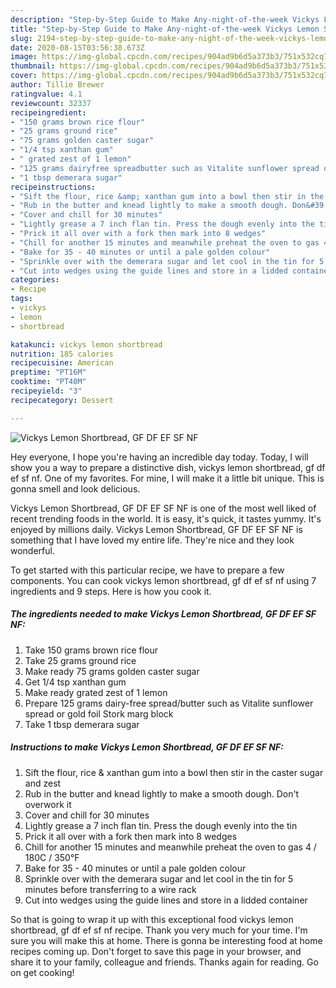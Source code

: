```yaml
---
description: "Step-by-Step Guide to Make Any-night-of-the-week Vickys Lemon Shortbread, GF DF EF SF NF"
title: "Step-by-Step Guide to Make Any-night-of-the-week Vickys Lemon Shortbread, GF DF EF SF NF"
slug: 2194-step-by-step-guide-to-make-any-night-of-the-week-vickys-lemon-shortbread-gf-df-ef-sf-nf
date: 2020-08-15T03:56:38.673Z
image: https://img-global.cpcdn.com/recipes/904ad9b6d5a373b3/751x532cq70/vickys-lemon-shortbread-gf-df-ef-sf-nf-recipe-main-photo.jpg
thumbnail: https://img-global.cpcdn.com/recipes/904ad9b6d5a373b3/751x532cq70/vickys-lemon-shortbread-gf-df-ef-sf-nf-recipe-main-photo.jpg
cover: https://img-global.cpcdn.com/recipes/904ad9b6d5a373b3/751x532cq70/vickys-lemon-shortbread-gf-df-ef-sf-nf-recipe-main-photo.jpg
author: Tillie Brewer
ratingvalue: 4.1
reviewcount: 32337
recipeingredient:
- "150 grams brown rice flour"
- "25 grams ground rice"
- "75 grams golden caster sugar"
- "1/4 tsp xanthan gum"
- " grated zest of 1 lemon"
- "125 grams dairyfree spreadbutter such as Vitalite sunflower spread or gold foil Stork marg block"
- "1 tbsp demerara sugar"
recipeinstructions:
- "Sift the flour, rice &amp; xanthan gum into a bowl then stir in the caster sugar and zest"
- "Rub in the butter and knead lightly to make a smooth dough. Don&#39;t overwork it"
- "Cover and chill for 30 minutes"
- "Lightly grease a 7 inch flan tin. Press the dough evenly into the tin"
- "Prick it all over with a fork then mark into 8 wedges"
- "Chill for another 15 minutes and meanwhile preheat the oven to gas 4 / 180C / 350°F"
- "Bake for 35 - 40 minutes or until a pale golden colour"
- "Sprinkle over with the demerara sugar and let cool in the tin for 5 minutes before transferring to a wire rack"
- "Cut into wedges using the guide lines and store in a lidded container"
categories:
- Recipe
tags:
- vickys
- lemon
- shortbread

katakunci: vickys lemon shortbread 
nutrition: 185 calories
recipecuisine: American
preptime: "PT16M"
cooktime: "PT40M"
recipeyield: "3"
recipecategory: Dessert

---
```



![Vickys Lemon Shortbread, GF DF EF SF NF](https://img-global.cpcdn.com/recipes/904ad9b6d5a373b3/751x532cq70/vickys-lemon-shortbread-gf-df-ef-sf-nf-recipe-main-photo.jpg)

Hey everyone, I hope you're having an incredible day today. Today, I will show you a way to prepare a distinctive dish, vickys lemon shortbread, gf df ef sf nf. One of my favorites. For mine, I will make it a little bit unique. This is gonna smell and look delicious.

Vickys Lemon Shortbread, GF DF EF SF NF is one of the most well liked of recent trending foods in the world. It is easy, it's quick, it tastes yummy. It's enjoyed by millions daily. Vickys Lemon Shortbread, GF DF EF SF NF is something that I have loved my entire life. They're nice and they look wonderful.




To get started with this particular recipe, we have to prepare a few components. You can cook vickys lemon shortbread, gf df ef sf nf using 7 ingredients and 9 steps. Here is how you cook it.

<!--inarticleads1-->

##### The ingredients needed to make Vickys Lemon Shortbread, GF DF EF SF NF:

1. Take 150 grams brown rice flour
1. Take 25 grams ground rice
1. Make ready 75 grams golden caster sugar
1. Get 1/4 tsp xanthan gum
1. Make ready  grated zest of 1 lemon
1. Prepare 125 grams dairy-free spread/butter such as Vitalite sunflower spread or gold foil Stork marg block
1. Take 1 tbsp demerara sugar




<!--inarticleads2-->

##### Instructions to make Vickys Lemon Shortbread, GF DF EF SF NF:

1. Sift the flour, rice &amp; xanthan gum into a bowl then stir in the caster sugar and zest
1. Rub in the butter and knead lightly to make a smooth dough. Don&#39;t overwork it
1. Cover and chill for 30 minutes
1. Lightly grease a 7 inch flan tin. Press the dough evenly into the tin
1. Prick it all over with a fork then mark into 8 wedges
1. Chill for another 15 minutes and meanwhile preheat the oven to gas 4 / 180C / 350°F
1. Bake for 35 - 40 minutes or until a pale golden colour
1. Sprinkle over with the demerara sugar and let cool in the tin for 5 minutes before transferring to a wire rack
1. Cut into wedges using the guide lines and store in a lidded container




So that is going to wrap it up with this exceptional food vickys lemon shortbread, gf df ef sf nf recipe. Thank you very much for your time. I'm sure you will make this at home. There is gonna be interesting food at home recipes coming up. Don't forget to save this page in your browser, and share it to your family, colleague and friends. Thanks again for reading. Go on get cooking!
